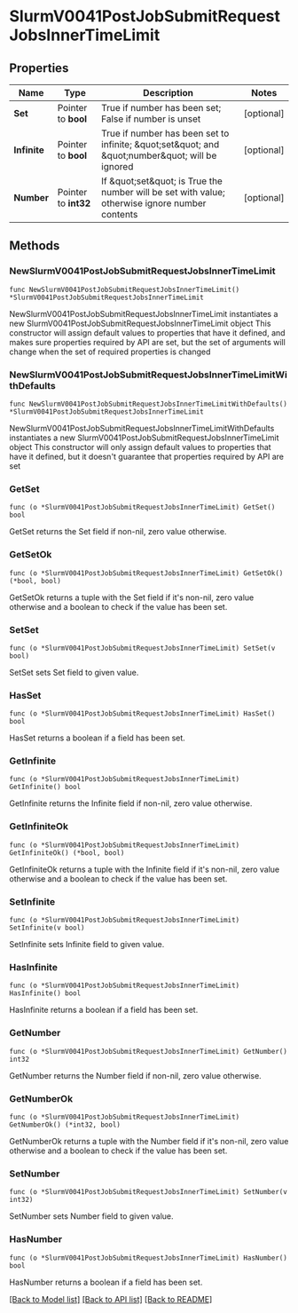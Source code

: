 # SlurmV0041PostJobSubmitRequestJobsInnerTimeLimit

## Properties

Name | Type | Description | Notes
------------ | ------------- | ------------- | -------------
**Set** | Pointer to **bool** | True if number has been set; False if number is unset | [optional] 
**Infinite** | Pointer to **bool** | True if number has been set to infinite; \&quot;set\&quot; and \&quot;number\&quot; will be ignored | [optional] 
**Number** | Pointer to **int32** | If \&quot;set\&quot; is True the number will be set with value; otherwise ignore number contents | [optional] 

## Methods

### NewSlurmV0041PostJobSubmitRequestJobsInnerTimeLimit

`func NewSlurmV0041PostJobSubmitRequestJobsInnerTimeLimit() *SlurmV0041PostJobSubmitRequestJobsInnerTimeLimit`

NewSlurmV0041PostJobSubmitRequestJobsInnerTimeLimit instantiates a new SlurmV0041PostJobSubmitRequestJobsInnerTimeLimit object
This constructor will assign default values to properties that have it defined,
and makes sure properties required by API are set, but the set of arguments
will change when the set of required properties is changed

### NewSlurmV0041PostJobSubmitRequestJobsInnerTimeLimitWithDefaults

`func NewSlurmV0041PostJobSubmitRequestJobsInnerTimeLimitWithDefaults() *SlurmV0041PostJobSubmitRequestJobsInnerTimeLimit`

NewSlurmV0041PostJobSubmitRequestJobsInnerTimeLimitWithDefaults instantiates a new SlurmV0041PostJobSubmitRequestJobsInnerTimeLimit object
This constructor will only assign default values to properties that have it defined,
but it doesn't guarantee that properties required by API are set

### GetSet

`func (o *SlurmV0041PostJobSubmitRequestJobsInnerTimeLimit) GetSet() bool`

GetSet returns the Set field if non-nil, zero value otherwise.

### GetSetOk

`func (o *SlurmV0041PostJobSubmitRequestJobsInnerTimeLimit) GetSetOk() (*bool, bool)`

GetSetOk returns a tuple with the Set field if it's non-nil, zero value otherwise
and a boolean to check if the value has been set.

### SetSet

`func (o *SlurmV0041PostJobSubmitRequestJobsInnerTimeLimit) SetSet(v bool)`

SetSet sets Set field to given value.

### HasSet

`func (o *SlurmV0041PostJobSubmitRequestJobsInnerTimeLimit) HasSet() bool`

HasSet returns a boolean if a field has been set.

### GetInfinite

`func (o *SlurmV0041PostJobSubmitRequestJobsInnerTimeLimit) GetInfinite() bool`

GetInfinite returns the Infinite field if non-nil, zero value otherwise.

### GetInfiniteOk

`func (o *SlurmV0041PostJobSubmitRequestJobsInnerTimeLimit) GetInfiniteOk() (*bool, bool)`

GetInfiniteOk returns a tuple with the Infinite field if it's non-nil, zero value otherwise
and a boolean to check if the value has been set.

### SetInfinite

`func (o *SlurmV0041PostJobSubmitRequestJobsInnerTimeLimit) SetInfinite(v bool)`

SetInfinite sets Infinite field to given value.

### HasInfinite

`func (o *SlurmV0041PostJobSubmitRequestJobsInnerTimeLimit) HasInfinite() bool`

HasInfinite returns a boolean if a field has been set.

### GetNumber

`func (o *SlurmV0041PostJobSubmitRequestJobsInnerTimeLimit) GetNumber() int32`

GetNumber returns the Number field if non-nil, zero value otherwise.

### GetNumberOk

`func (o *SlurmV0041PostJobSubmitRequestJobsInnerTimeLimit) GetNumberOk() (*int32, bool)`

GetNumberOk returns a tuple with the Number field if it's non-nil, zero value otherwise
and a boolean to check if the value has been set.

### SetNumber

`func (o *SlurmV0041PostJobSubmitRequestJobsInnerTimeLimit) SetNumber(v int32)`

SetNumber sets Number field to given value.

### HasNumber

`func (o *SlurmV0041PostJobSubmitRequestJobsInnerTimeLimit) HasNumber() bool`

HasNumber returns a boolean if a field has been set.


[[Back to Model list]](../README.md#documentation-for-models) [[Back to API list]](../README.md#documentation-for-api-endpoints) [[Back to README]](../README.md)


